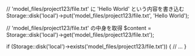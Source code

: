 // 'model_files/project123/file.txt' に 'Hello World' という内容を書き込む
Storage::disk('local')->put('model_files/project123/file.txt', 'Hello World');


// 'model_files/project123/file.txt' の中身を取得
$content = Storage::disk('local')->get('model_files/project123/file.txt');

if (Storage::disk('local')->exists('model_files/project123/file.txt')) {
    // ...
}

